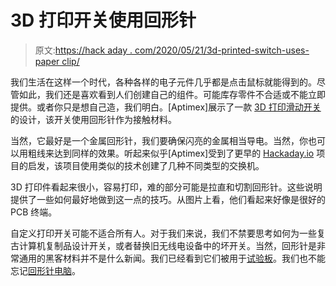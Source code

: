 # 3D 打印开关使用回形针

> 原文:[https://hack aday . com/2020/05/21/3d-printed-switch-uses-paper clip/](https://hackaday.com/2020/05/21/3d-printed-switch-uses-paperclip/)

我们生活在这样一个时代，各种各样的电子元件几乎都是点击鼠标就能得到的。尽管如此，我们还是喜欢看到人们创建自己的组件。可能库存零件不合适或不能立即提供。或者你只是想自己造，我们明白。[Aptimex]展示了一款 [3D 打印滑动开关](https://www.instructables.com/id/3D-Printed-Electric-Slide-Switch-Using-Only-a-Pape/)的设计，该开关使用回形针作为接触材料。

当然，它最好是一个金属回形针，我们要确保闪亮的金属相当导电。当然，你也可以用粗线来达到同样的效果。听起来似乎[Aptimex]受到了更早的 [Hackaday.io](https://hackaday.io/project/9942-opensource-3d-printed-electronic-components) 项目的启发，该项目使用类似的技术创建了几种不同类型的交换机。

3D 打印件看起来很小，容易打印，难的部分可能是拉直和切割回形针。这些说明提供了一些如何最好地做到这一点的技巧。从图片上看，他们看起来好像是很好的 PCB 终端。

自定义打印开关可能不适合所有人。对于我们来说，我们不禁要思考如何为一些复古计算机复制品设计开关，或者替换旧无线电设备中的坏开关。当然，回形针是非常通用的黑客材料并不是什么新闻。我们已经看到它们被用于[试验板](https://hackaday.com/2019/05/21/paperclip-breadboard/)。我们也不能忘记[回形针电脑](https://hackaday.com/2015/10/19/diy-computer-1968-style/)。